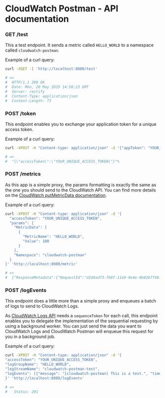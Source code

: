 # CloudWatch Postman - API documentation

### GET /test

This a test endpoint. It sends a metric called `HELLO_WORLD` to a namespace
called `cloudwatch-postman`.

Example of a curl query:
```sh
curl -XGET -I 'http://localhost:8080/test'

# =>
#  HTTP/1.1 200 OK
#  Date: Mon, 20 May 2019 14:50:23 GMT
#  Server: restify
#  Content-Type: application/json
#  Content-Length: 73
```

### POST /token

This endpoint enables you to exchange your application token for a unique access
token.

Example of a curl query:
```sh
curl -XPOST -H "Content-type: application/json" -d '{"appToken": "YOUR_GENERATED_APP_TOKEN"}' 'http://localhost:8080/token'

# =>
#  "{\"accessToken\":\"YOUR_UNIQUE_ACCESS_TOKEN\"}"%
```

### POST /metrics

As this app is a simple proxy, the params formatting is exactly the same as the
one you should send to the CloudWatch API. You can find more details on the
[CloudWatch putMetricData
documentation](https://docs.aws.amazon.com/AWSJavaScriptSDK/latest/AWS/CloudWatch.html#putMetricData-property).

Example of a curl query:
```sh
curl -XPOST -H "Content-type: application/json" -d '{
  "accessToken": "YOUR_UNIQUE_ACCESS_TOKEN",
  "params": {
    "MetricData": [
      {
        "MetricName": "HELLO_WORLD",
        "Value": 100
      }
    ],
    "Namespace": "cloudwatch-postman"
  }
}' 'http://localhost:8080/metric'

# =>
#  {"ResponseMetadata":{"RequestId":"d2d4ad73-7b0f-11e9-9e4e-0b02b7f4bf5c"}}
```

### POST /logEvents

This endpoint does a little more than a simple proxy and enqueues a batch of
logs to send to CloudWatch Logs.

As [CloudWatch Logs
API](https://docs.aws.amazon.com/AmazonCloudWatchLogs/latest/APIReference/API_PutLogEvents.html)
needs a `sequenceToken` for each call, this endpoint enables you to delegate the
implementation of the sequential requesting by using a background worker. You
can just send the data you want to CloudWatch Logs and CloudWatch Postman will
enqueue this request for you in a background job.

Example of a curl query:
```sh
curl -XPOST -H "Content-type: application/json" -d '{
"accessToken": "YOUR_UNIQUE_ACCESS_TOKEN",
"logGroupName": "HELLO_WORLD",
"logStreamName": "cloudwatch-postman-test",
"logEvents": [{"message": "[cloudwatch-postman] This is a test.", "timestamp": 1559157389833}]
}' 'http://localhost:8080/logEvents'

# =>
#   Status: 201
```
